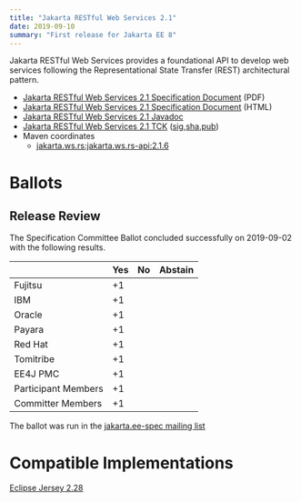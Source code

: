 ```yaml
---
title: "Jakarta RESTful Web Services 2.1"
date: 2019-09-10
summary: "First release for Jakarta EE 8"
---
```

Jakarta RESTful Web Services provides a foundational API to develop web services 
following the Representational State Transfer (REST) architectural pattern.

* [Jakarta RESTful Web Services 2.1 Specification Document](restful-ws-spec-2.1.pdf) (PDF)
* [Jakarta RESTful Web Services 2.1 Specification Document](restful-ws-spec-2.1.html) (HTML)
* [Jakarta RESTful Web Services 2.1 Javadoc](./apidocs)
* [Jakarta RESTful Web Services 2.1 TCK](https://download.eclipse.org/jakartaee/restful-ws/2.1/jakarta-restful-ws-tck-2.1.0.zip) ([sig](https://download.eclipse.org/jakartaee/restful-ws/2.1/jakarta-restful-ws-tck-2.1.0.zip.sig),[sha](https://download.eclipse.org/jakartaee/restful-ws/2.1/jakarta-restful-ws-tck-2.1.0.zip.sha256),[pub](https://raw.githubusercontent.com/jakartaee/specification-committee/master/jakartaee-spec-committee.pub))
* Maven coordinates
  * [jakarta.ws.rs:jakarta.ws.rs-api:2.1.6](https://search.maven.org/artifact/jakarta.ws.rs/jakarta.ws.rs-api/2.1.6/jar)

# Ballots

## Release Review

The Specification Committee Ballot concluded successfully on 2019-09-02 with the following results.

|                       |  Yes    | No      | Abstain  |
|-----------------------|---------|---------|----------|
|Fujitsu                |   +1    |         |          |
|IBM                    |   +1    |         |          |
|Oracle                 |   +1    |         |          |
|Payara                 |   +1    |         |          |
|Red Hat                |   +1    |         |          |
|Tomitribe              |   +1    |         |          |
|EE4J PMC               |   +1    |         |          |
|Participant Members    |   +1    |         |          |
|Committer Members      |   +1    |         |          |

The ballot was run in the [jakarta.ee-spec mailing list](https://www.eclipse.org/lists/jakarta.ee-spec/msg00500.html)



# Compatible Implementations

[Eclipse Jersey 2.28](https://projects.eclipse.org/projects/ee4j.jersey)
